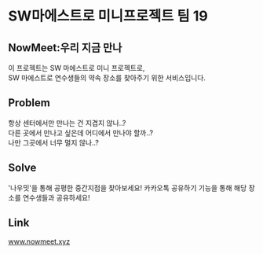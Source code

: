 # SW마에스트로 미니프로젝트 팀 19

## NowMeet:우리 지금 만나
이 프로젝트는 SW 마에스트로 미니 프로젝트로,\
SW 마에스트로 연수생들의 약속 장소를 찾아주기 위한 서비스입니다.

## Problem
항상 센터에서만 만나는 건 지겹지 않나..?\
다른 곳에서 만나고 싶은데 어디에서 만나야 할까..?\
나만 그곳에서 너무 멀지 않나..?


## Solve
'나우밋'을 통해 공평한 중간지점을 찾아보세요!
카카오톡 공유하기 기능을 통해 해당 장소를 연수생들과 공유하세요!


## Link
www.nowmeet.xyz

